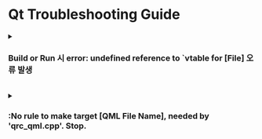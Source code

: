 # Qt Troubleshooting Guide

<details>
  <summary><h3>Build or Run 시 error: undefined reference to `vtable for [File] 오류 발생</h3></summary>
  
<b>환경</b> : Ubuntu 16.04, Qt5.12
<br>
<b>증상</b> : 코드 수정 후 Build 시 오류 발생하여 Build Fail 발생
<br>
<b>원인</b> : 새로운 파일 추가 후 moc 파일이 생성되지 않음. 즉 .pri 또는 .pro 파일의 변경 사항이 적용되지 않음
<br>
<b>해결 방안</b> : Clean - Run qmake 후 작업 진행
<br>
<b>참고 링크 : </b> [링크](https://codingcoding.tistory.com/320)

</details>

<br>

<details>
  <summary><h3>:No rule to make target [QML File Name], needed by 'qrc_qml.cpp'. Stop.</h3></summary>
  
<b>환경</b> : Ubuntu 16.04, Qt5.12
<br>
<b>증상</b> : Build 시 오류 발생하여 Build Fail 발생
<br>
<b>원인</b> : 실제 폴더 및 파일 내용이 qml.qrc 안에 정의되어 있는 File Path와 상이하여 발생
<br>
<b>해결 방안</b> : qml.qrc와 실제 폴더 및 파일 내용 동일하게 수정
<br>
<b>참고 링크 : </b> X

</details>
